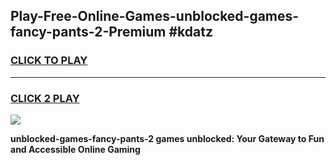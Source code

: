 
## Play-Free-Online-Games-unblocked-games-fancy-pants-2-Premium #kdatz
<h3>
<a href="https://premium.freeplayer.one?title=unblocked-games-fancy-pants-2&ref=8M">CLICK TO PLAY</a></h3>
<hr>

<h3>
<a href="https://premium.freeplayer.one?title=unblocked-games-fancy-pants-2&ref=8M">CLICK 2 PLAY</a>
  
</h3>

<a href="https://premium.freeplayer.one?title=unblocked-games-fancy-pants-2&ref=8M"><img src="https://clearcache.store/games.png"></a>


**unblocked-games-fancy-pants-2 games unblocked: Your Gateway to Fun and Accessible Online Gaming**
